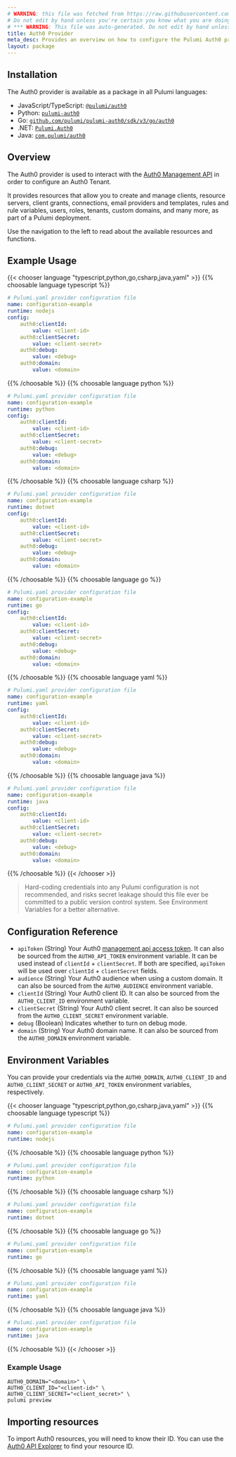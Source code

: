 ```yaml
---
# WARNING: this file was fetched from https://raw.githubusercontent.com/pulumi/pulumi-auth0/v3.25.0/docs/_index.md
# Do not edit by hand unless you're certain you know what you are doing!
# *** WARNING: This file was auto-generated. Do not edit by hand unless you're certain you know what you are doing! ***
title: Auth0 Provider
meta_desc: Provides an overview on how to configure the Pulumi Auth0 provider.
layout: package
---
```

## Installation

The Auth0 provider is available as a package in all Pulumi languages:

* JavaScript/TypeScript: [`@pulumi/auth0`](https://www.npmjs.com/package/@pulumi/auth0)
* Python: [`pulumi-auth0`](https://pypi.org/project/pulumi-auth0/)
* Go: [`github.com/pulumi/pulumi-auth0/sdk/v3/go/auth0`](https://github.com/pulumi/pulumi-auth0)
* .NET: [`Pulumi.Auth0`](https://www.nuget.org/packages/Pulumi.Auth0)
* Java: [`com.pulumi/auth0`](https://central.sonatype.com/artifact/com.pulumi/auth0)
## Overview

The Auth0 provider is used to interact with the [Auth0 Management API](https://auth0.com/docs/api/management/v2) in
order to configure an Auth0 Tenant.

It provides resources that allow you to create and manage clients, resource servers, client grants, connections, email
providers and templates, rules and rule variables, users, roles, tenants, custom domains, and many more, as part of a
Pulumi deployment.

Use the navigation to the left to read about the available resources and functions.
## Example Usage

{{< chooser language "typescript,python,go,csharp,java,yaml" >}}
{{% choosable language typescript %}}
```yaml
# Pulumi.yaml provider configuration file
name: configuration-example
runtime: nodejs
config:
    auth0:clientId:
        value: <client-id>
    auth0:clientSecret:
        value: <client-secret>
    auth0:debug:
        value: <debug>
    auth0:domain:
        value: <domain>

```

{{% /choosable %}}
{{% choosable language python %}}
```yaml
# Pulumi.yaml provider configuration file
name: configuration-example
runtime: python
config:
    auth0:clientId:
        value: <client-id>
    auth0:clientSecret:
        value: <client-secret>
    auth0:debug:
        value: <debug>
    auth0:domain:
        value: <domain>

```

{{% /choosable %}}
{{% choosable language csharp %}}
```yaml
# Pulumi.yaml provider configuration file
name: configuration-example
runtime: dotnet
config:
    auth0:clientId:
        value: <client-id>
    auth0:clientSecret:
        value: <client-secret>
    auth0:debug:
        value: <debug>
    auth0:domain:
        value: <domain>

```

{{% /choosable %}}
{{% choosable language go %}}
```yaml
# Pulumi.yaml provider configuration file
name: configuration-example
runtime: go
config:
    auth0:clientId:
        value: <client-id>
    auth0:clientSecret:
        value: <client-secret>
    auth0:debug:
        value: <debug>
    auth0:domain:
        value: <domain>

```

{{% /choosable %}}
{{% choosable language yaml %}}
```yaml
# Pulumi.yaml provider configuration file
name: configuration-example
runtime: yaml
config:
    auth0:clientId:
        value: <client-id>
    auth0:clientSecret:
        value: <client-secret>
    auth0:debug:
        value: <debug>
    auth0:domain:
        value: <domain>

```

{{% /choosable %}}
{{% choosable language java %}}
```yaml
# Pulumi.yaml provider configuration file
name: configuration-example
runtime: java
config:
    auth0:clientId:
        value: <client-id>
    auth0:clientSecret:
        value: <client-secret>
    auth0:debug:
        value: <debug>
    auth0:domain:
        value: <domain>

```

{{% /choosable %}}
{{< /chooser >}}

> Hard-coding credentials into any Pulumi configuration is not recommended, and risks secret leakage should this
file ever be committed to a public version control system. See Environment Variables for a
better alternative.
## Configuration Reference

- `apiToken` (String) Your Auth0 [management api access token](https://auth0.com/docs/security/tokens/access-tokens/management-api-access-tokens). It can also be sourced from the `AUTH0_API_TOKEN` environment variable. It can be used instead of `clientId` + `clientSecret`. If both are specified, `apiToken` will be used over `clientId` + `clientSecret` fields.
- `audience` (String) Your Auth0 audience when using a custom domain. It can also be sourced from the `AUTH0_AUDIENCE` environment variable.
- `clientId` (String) Your Auth0 client ID. It can also be sourced from the `AUTH0_CLIENT_ID` environment variable.
- `clientSecret` (String) Your Auth0 client secret. It can also be sourced from the `AUTH0_CLIENT_SECRET` environment variable.
- `debug` (Boolean) Indicates whether to turn on debug mode.
- `domain` (String) Your Auth0 domain name. It can also be sourced from the `AUTH0_DOMAIN` environment variable.
## Environment Variables

You can provide your credentials via the `AUTH0_DOMAIN`, `AUTH0_CLIENT_ID` and `AUTH0_CLIENT_SECRET`
or `AUTH0_API_TOKEN` environment variables, respectively.

{{< chooser language "typescript,python,go,csharp,java,yaml" >}}
{{% choosable language typescript %}}
```yaml
# Pulumi.yaml provider configuration file
name: configuration-example
runtime: nodejs

```

{{% /choosable %}}
{{% choosable language python %}}
```yaml
# Pulumi.yaml provider configuration file
name: configuration-example
runtime: python

```

{{% /choosable %}}
{{% choosable language csharp %}}
```yaml
# Pulumi.yaml provider configuration file
name: configuration-example
runtime: dotnet

```

{{% /choosable %}}
{{% choosable language go %}}
```yaml
# Pulumi.yaml provider configuration file
name: configuration-example
runtime: go

```

{{% /choosable %}}
{{% choosable language yaml %}}
```yaml
# Pulumi.yaml provider configuration file
name: configuration-example
runtime: yaml

```

{{% /choosable %}}
{{% choosable language java %}}
```yaml
# Pulumi.yaml provider configuration file
name: configuration-example
runtime: java

```

{{% /choosable %}}
{{< /chooser >}}
### Example Usage

```shell
AUTH0_DOMAIN="<domain>" \
AUTH0_CLIENT_ID="<client-id>" \
AUTH0_CLIENT_SECRET="<client_secret>" \
pulumi preview
```
## Importing resources

To import Auth0 resources, you will need to know their ID. You can use
the [Auth0 API Explorer](https://auth0.com/docs/api/management/v2) to find your resource ID.